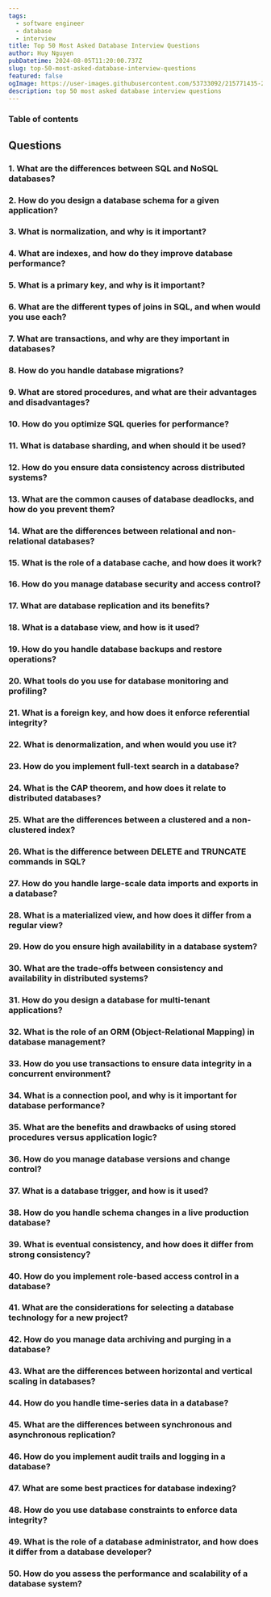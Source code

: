 ```yaml
---
tags:
  - software engineer
  - database
  - interview
title: Top 50 Most Asked Database Interview Questions
author: Huy Nguyen
pubDatetime: 2024-08-05T11:20:00.737Z
slug: top-50-most-asked-database-interview-questions
featured: false
ogImage: https://user-images.githubusercontent.com/53733092/215771435-25408246-2309-4f8b-a781-1f3d93bdf0ec.png
description: top 50 most asked database interview questions
---
```


### Table of contents

## **Questions**

### 1. What are the differences between SQL and NoSQL databases?

### 2. How do you design a database schema for a given application?

### 3. What is normalization, and why is it important?

### 4. What are indexes, and how do they improve database performance?

### 5. What is a primary key, and why is it important?

### 6. What are the different types of joins in SQL, and when would you use each?

### 7. What are transactions, and why are they important in databases?

### 8. How do you handle database migrations?

### 9. What are stored procedures, and what are their advantages and disadvantages?

### 10. How do you optimize SQL queries for performance?

### 11. What is database sharding, and when should it be used?

### 12. How do you ensure data consistency across distributed systems?

### 13. What are the common causes of database deadlocks, and how do you prevent them?

### 14. What are the differences between relational and non-relational databases?

### 15. What is the role of a database cache, and how does it work?

### 16. How do you manage database security and access control?

### 17. What are database replication and its benefits?

### 18. What is a database view, and how is it used?

### 19. How do you handle database backups and restore operations?

### 20. What tools do you use for database monitoring and profiling?

### 21. What is a foreign key, and how does it enforce referential integrity?

### 22. What is denormalization, and when would you use it?

### 23. How do you implement full-text search in a database?

### 24. What is the CAP theorem, and how does it relate to distributed databases?

### 25. What are the differences between a clustered and a non-clustered index?

### 26. What is the difference between DELETE and TRUNCATE commands in SQL?

### 27. How do you handle large-scale data imports and exports in a database?

### 28. What is a materialized view, and how does it differ from a regular view?

### 29. How do you ensure high availability in a database system?

### 30. What are the trade-offs between consistency and availability in distributed systems?

### 31. How do you design a database for multi-tenant applications?

### 32. What is the role of an ORM (Object-Relational Mapping) in database management?

### 33. How do you use transactions to ensure data integrity in a concurrent environment?

### 34. What is a connection pool, and why is it important for database performance?

### 35. What are the benefits and drawbacks of using stored procedures versus application logic?

### 36. How do you manage database versions and change control?

### 37. What is a database trigger, and how is it used?

### 38. How do you handle schema changes in a live production database?

### 39. What is eventual consistency, and how does it differ from strong consistency?

### 40. How do you implement role-based access control in a database?

### 41. What are the considerations for selecting a database technology for a new project?

### 42. How do you manage data archiving and purging in a database?

### 43. What are the differences between horizontal and vertical scaling in databases?

### 44. How do you handle time-series data in a database?

### 45. What are the differences between synchronous and asynchronous replication?

### 46. How do you implement audit trails and logging in a database?

### 47. What are some best practices for database indexing?

### 48. How do you use database constraints to enforce data integrity?

### 49. What is the role of a database administrator, and how does it differ from a database developer?

### 50. How do you assess the performance and scalability of a database system?